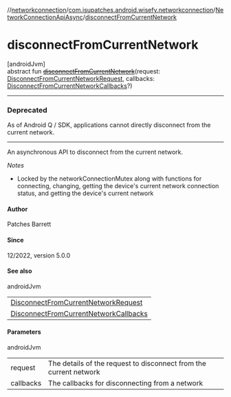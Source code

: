 //[networkconnection](../../../index.md)/[com.isupatches.android.wisefy.networkconnection](../index.md)/[NetworkConnectionApiAsync](index.md)/[disconnectFromCurrentNetwork](disconnect-from-current-network.md)

# disconnectFromCurrentNetwork

[androidJvm]\
abstract fun [~~disconnectFromCurrentNetwork~~](disconnect-from-current-network.md)(request: [DisconnectFromCurrentNetworkRequest](../../com.isupatches.android.wisefy.networkconnection.entities/-disconnect-from-current-network-request/index.md), callbacks: [DisconnectFromCurrentNetworkCallbacks](../../com.isupatches.android.wisefy.networkconnection.callbacks/-disconnect-from-current-network-callbacks/index.md)?)

---

### Deprecated

As of Android Q / SDK, applications cannot directly disconnect from the current network.

---

An asynchronous API to disconnect from the current network.

*Notes*

- 
   Locked by the networkConnectionMutex along with functions for connecting, changing, getting the device's     current network connection status, and getting the device's current network

#### Author

Patches Barrett

#### Since

12/2022, version 5.0.0

#### See also

androidJvm

| |
|---|
| [DisconnectFromCurrentNetworkRequest](../../com.isupatches.android.wisefy.networkconnection.entities/-disconnect-from-current-network-request/index.md) |
| [DisconnectFromCurrentNetworkCallbacks](../../com.isupatches.android.wisefy.networkconnection.callbacks/-disconnect-from-current-network-callbacks/index.md) |

#### Parameters

androidJvm

| | |
|---|---|
| request | The details of the request to disconnect from the current network |
| callbacks | The callbacks for disconnecting from a network |
